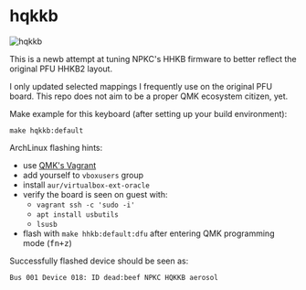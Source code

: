 # hqkkb

![hqkkb](https://user-images.githubusercontent.com/173738/71843051-51f52e00-30c3-11ea-9bc8-2feae2ac355f.jpeg)

This is a newb attempt at tuning NPKC's HHKB firmware to better reflect the original PFU HHKB2 layout.

I only updated selected mappings I frequently use on the original PFU board.
This repo does not aim to be a proper QMK ecosystem citizen, yet.

Make example for this keyboard (after setting up your build environment):

    make hqkkb:default

ArchLinux flashing hints:
  - use [QMK's Vagrant](https://beta.docs.qmk.fm/detailed-guides/getting_started_vagrant)
  - add yourself to `vboxusers` group
  - install `aur/virtualbox-ext-oracle`
  - verify the board is seen on guest with:
      - `vagrant ssh -c 'sudo -i'`
      - `apt install usbutils`
      - `lsusb`
  - flash with `make hhkb:default:dfu` after entering QMK programming mode (<kbd>fn+z</kbd>)

Successfully flashed device should be seen as:

```
Bus 001 Device 018: ID dead:beef NPKC HQKKB aerosol
```

